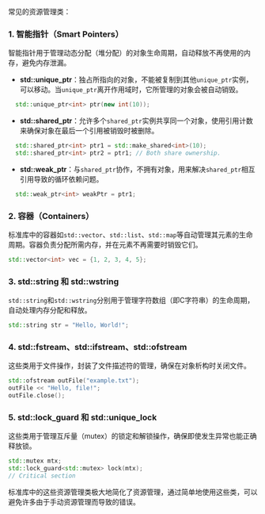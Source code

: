 常见的资源管理类：

### 1. 智能指针（Smart Pointers）

智能指针用于管理动态分配（堆分配）的对象生命周期，自动释放不再使用的内存，避免内存泄漏。

- **std::unique_ptr**：独占所指向的对象，不能被复制到其他`unique_ptr`实例，可以移动。当`unique_ptr`离开作用域时，它所管理的对象会被自动销毁。

```cpp
  std::unique_ptr<int> ptr(new int(10));
```

- **std::shared_ptr**：允许多个`shared_ptr`实例共享同一个对象，使用引用计数来确保对象在最后一个引用被销毁时被删除。

```cpp
  std::shared_ptr<int> ptr1 = std::make_shared<int>(10);
  std::shared_ptr<int> ptr2 = ptr1; // Both share ownership.
```

- **std::weak_ptr**：与`shared_ptr`协作，不拥有对象，用来解决`shared_ptr`相互引用导致的循环依赖问题。

```cpp
  std::weak_ptr<int> weakPtr = ptr1;
```

### 2. 容器（Containers）

标准库中的容器如`std::vector`、`std::list`、`std::map`等自动管理其元素的生命周期。容器负责分配所需内存，并在元素不再需要时销毁它们。

```cpp
std::vector<int> vec = {1, 2, 3, 4, 5};
```

### 3. std::string 和 std::wstring

`std::string`和`std::wstring`分别用于管理字符数组（即C字符串）的生命周期，自动处理内存分配和释放。

```cpp
std::string str = "Hello, World!";
```

### 4. std::fstream、std::ifstream、std::ofstream

这些类用于文件操作，封装了文件描述符的管理，确保在对象析构时关闭文件。

```cpp
std::ofstream outFile("example.txt");
outFile << "Hello, file!";
outFile.close();
```

### 5. std::lock_guard 和 std::unique_lock

这些类用于管理互斥量（mutex）的锁定和解锁操作，确保即使发生异常也能正确释放锁。

```cpp
std::mutex mtx;
std::lock_guard<std::mutex> lock(mtx);
// Critical section
```

标准库中的这些资源管理类极大地简化了资源管理，通过简单地使用这些类，可以避免许多由于手动资源管理而导致的错误。